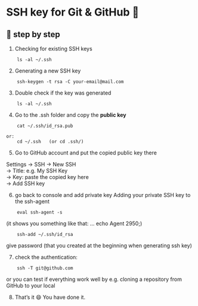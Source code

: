 # SSH key for Git & GitHub   :key:

## :running: step by step


1. Checking for existing SSH keys

```
    ls -al ~/.ssh
```

2. Generating a new SSH key

```
    ssh-keygen -t rsa -C your-email@mail.com
```

3. Double check if the key was generated

```
    ls -al ~/.ssh
```

4. Go to the .ssh folder and copy the **public key**

```
    cat ~/.ssh/id_rsa.pub

or:
    cd ~/.ssh 	(or cd .ssh/)
```

5. Go to GitHub account and put the copied public key there

Settings → SSH → New SSH    
→ Title: e.g. My SSH Key  
→ Key: paste the copied key here    
→ Add SSH key


6. go back to console and add private key
Adding your private SSH key to the ssh-agent

```
    eval ssh-agent -s
```
(it shows you something like that: … echo Agent 2950;)

```
    ssh-add ~/.ssh/id_rsa
```

give password (that you created at the beginning when generating ssh key)

7. check the authentication:

```
    ssh -T git@github.com
```

or you can test if everything work well by e.g. cloning a repository from GitHub to your local 

8. That’s it  :smile: You have done it.
